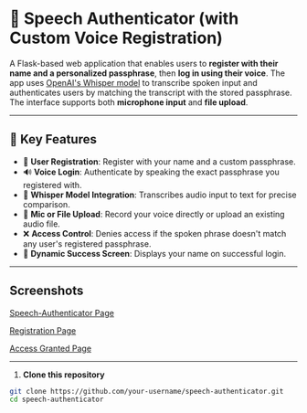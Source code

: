 # 🔐 Speech Authenticator (with Custom Voice Registration)

A Flask-based web application that enables users to **register with their name and a personalized passphrase**, then **log in using their voice**. The app uses [OpenAI's Whisper model](https://github.com/openai/whisper) to transcribe spoken input and authenticates users by matching the transcript with the stored passphrase. The interface supports both **microphone input** and **file upload**.

---

## 🌟 Key Features

- 📝 **User Registration**: Register with your name and a custom passphrase.
- 🔊 **Voice Login**: Authenticate by speaking the exact passphrase you registered with.
- 🧠 **Whisper Model Integration**: Transcribes audio input to text for precise comparison.
- 🎤 **Mic or File Upload**: Record your voice directly or upload an existing audio file.
- ❌ **Access Control**: Denies access if the spoken phrase doesn't match any user's registered passphrase.
- 👤 **Dynamic Success Screen**: Displays your name on successful login.

---

## Screenshots

[Speech-Authenticator Page](https://drive.google.com/file/d/1LB_VQjHa3bAlfk2OCt4Ke4Wud9vMbLh-/view?usp=sharing)

[Registration Page](https://drive.google.com/file/d/1Ip2PDusQWwkOJCC4XKPyCaBrz7zRxlWl/view?usp=sharing)  

[Access Granted Page](https://drive.google.com/file/d/1p9g4TVqcDaHda2CufuaVPIb-l2ryXcxq/view?usp=sharing)  

---

1. **Clone this repository**

```bash
git clone https://github.com/your-username/speech-authenticator.git
cd speech-authenticator
  
